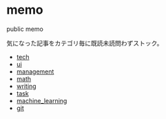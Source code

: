 # memo
public memo

気になった記事をカテゴリ毎に既読未読問わずストック。

- [tech](tech.md)
- [ui](ui.md)
- [management](management.md)
- [math](math.md)
- [writing](writing.md)
- [task](task.md)
- [machine_learning](machine_learning.md)
- [git](git.md)
